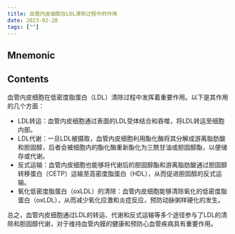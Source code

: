 ```yaml
---
title: 血管内皮细胞在LDL清除过程中的作用
date: 2023-02-28
tags: [""]
--- 
```


## Mnemonic

## Contents

血管内皮细胞在低密度脂蛋白（LDL）清除过程中发挥着重要作用。以下是其作用的几个方面：

- LDL转运：血管内皮细胞通过表面的LDL受体结合和吞噬，将LDL转运至细胞内部。
- LDL代谢：一旦LDL被摄取，血管内皮细胞利用酯化酶将其分解成游离脂肪酸和胆固醇，后者会被细胞内的酯化酶重新酯化为三酰甘油或胆固醇酯，以便储存或代谢。
- 反式运输：血管内皮细胞也能够将代谢后的胆固醇酯和游离脂肪酸通过胆固醇转移蛋白（CETP）运输至高密度脂蛋白（HDL），从而促进胆固醇的反式运输。
- 氧化低密度脂蛋白（oxLDL）的清除：血管内皮细胞能够清除氧化的低密度脂蛋白（oxLDL），从而减少氧化应激和炎症反应，预防动脉粥样硬化的发生。

总之，血管内皮细胞通过LDL的转运、代谢和反式运输等多个途径参与了LDL的清除和胆固醇代谢，对于维持血管内膜的健康和预防心血管疾病具有重要作用。
